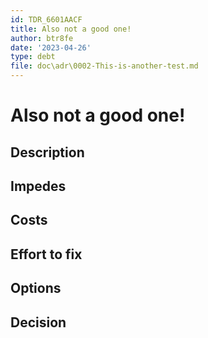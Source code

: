 ```yaml
---
id: TDR_6601AACF
title: Also not a good one!
author: btr8fe
date: '2023-04-26'
type: debt
file: doc\adr\0002-This-is-another-test.md
---
```


# Also not a good one!

## Description

## Impedes

## Costs

## Effort to fix

## Options

## Decision

